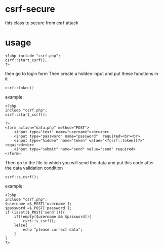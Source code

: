 # csrf-secure
this class to secure from csrf attack

# usage
```
<?php include "csrf.php"; 
csrf::start_csrf();
?>
```

then go to login form Then create a hidden input and put these functions in it
```
csrf::token()
```

example:
```
<?php 
include "csrf.php";
csrf::start_csrf();

?>
<form action="data.php" method="POST">
	<input type="text" name="username"><br><br>
	<input type="password" name="password"  required><br><br>
	<input type="hidden" name="token" value="<?csrf::token()?>" required><br>
	<input type="submit" name="send" value="send" required>
</form>
```
Then go to the file to which you will send the data and put this code after the data validation condition
```
csrf::s_csrf();
```

example:
```
<?php
include "csrf.php";
$username =$_POST['username'];
$password =$_POST['password'];
if (isset($_POST['send'])){
	if(!empty($username && $password)){
		csrf::s_csrf();
	}else{
		echo "please correct data";
	}
}
?>
```
